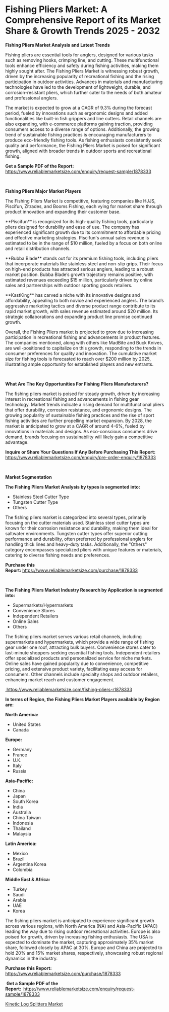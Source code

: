 <p><h1>Fishing Pliers Market: A Comprehensive Report of its Market Share & Growth Trends 2025 - 2032</h1></p><p><strong>Fishing Pliers Market Analysis and Latest Trends</strong></p>
<p><p>Fishing pliers are essential tools for anglers, designed for various tasks such as removing hooks, crimping line, and cutting. These multifunctional tools enhance efficiency and safety during fishing activities, making them highly sought after. The Fishing Pliers Market is witnessing robust growth, driven by the increasing popularity of recreational fishing and the rising participation in outdoor activities. Advances in materials and manufacturing technologies have led to the development of lightweight, durable, and corrosion-resistant pliers, which further cater to the needs of both amateur and professional anglers.</p><p>The market is expected to grow at a CAGR of 9.3% during the forecast period, fueled by innovations such as ergonomic designs and added functionalities like built-in fish grippers and line cutters. Retail channels are also expanding, with e-commerce platforms gaining traction, providing consumers access to a diverse range of options. Additionally, the growing trend of sustainable fishing practices is encouraging manufacturers to produce eco-friendly fishing tools. As fishing enthusiasts consistently seek quality and performance, the Fishing Pliers Market is poised for significant growth, aligned with broader trends in outdoor sports and recreational fishing.</p></p>
<p><strong>Get a Sample PDF of the Report:&nbsp;</strong> <a href="https://www.reliablemarketsize.com/enquiry/request-sample/1878333?utm_campaign=3198&utm_medium=2&utm_source=Github&utm_content=ia&utm_term=10042025&utm_id=fishing-pliers">https://www.reliablemarketsize.com/enquiry/request-sample/1878333</a></p>
<p>&nbsp;</p>
<p><strong>Fishing Pliers Major Market Players</strong></p>
<p><p>The Fishing Pliers Market is competitive, featuring companies like HJJS, Piscifun, Zitrades, and Booms Fishing, each vying for market share through product innovation and expanding their customer base. </p><p>**Piscifun** is recognized for its high-quality fishing tools, particularly pliers designed for durability and ease of use. The company has experienced significant growth due to its commitment to affordable pricing and effective marketing strategies. Piscifun's annual sales revenue is estimated to be in the range of $10 million, fueled by a focus on both online and retail distribution channels.</p><p>**Bubba Blade** stands out for its premium fishing tools, including pliers that incorporate materials like stainless steel and non-slip grips. Their focus on high-end products has attracted serious anglers, leading to a robust market position. Bubba Blade’s growth trajectory remains positive, with estimated revenues exceeding $15 million, particularly driven by online sales and partnerships with outdoor sporting goods retailers.</p><p>**KastKing** has carved a niche with its innovative designs and affordability, appealing to both novice and experienced anglers. The brand’s aggressive marketing tactics and diverse product range contribute to its rapid market growth, with sales revenue estimated around $20 million. Its strategic collaborations and expanding product line promise continued growth.</p><p>Overall, the Fishing Pliers market is projected to grow due to increasing participation in recreational fishing and advancements in product features. The companies mentioned, along with others like MadBite and Buck Knives, are well-positioned to capitalize on this growth, responding to the trends in consumer preferences for quality and innovation. The cumulative market size for fishing tools is forecasted to reach over $200 million by 2025, illustrating ample opportunity for established players and new entrants.</p></p>
<p>&nbsp;</p>
<p><strong>What Are The Key Opportunities For Fishing Pliers Manufacturers?</strong></p>
<p><p>The fishing pliers market is poised for steady growth, driven by increasing interest in recreational fishing and advancements in fishing gear technology. Market trends indicate a rising demand for multifunctional pliers that offer durability, corrosion resistance, and ergonomic designs. The growing popularity of sustainable fishing practices and the rise of sport fishing activities are further propelling market expansion. By 2028, the market is anticipated to grow at a CAGR of around 4-6%, fueled by innovations in materials and designs. As eco-conscious consumers drive demand, brands focusing on sustainability will likely gain a competitive advantage.</p></p>
<p><strong>Inquire or Share Your Questions If Any Before Purchasing This Report:</strong> <a href="https://www.reliablemarketsize.com/enquiry/pre-order-enquiry/1878333?utm_campaign=3198&utm_medium=2&utm_source=Github&utm_content=ia&utm_term=10042025&utm_id=fishing-pliers">https://www.reliablemarketsize.com/enquiry/pre-order-enquiry/1878333</a></p>
<p>&nbsp;</p>
<p><strong>Market Segmentation</strong></p>
<p><strong>The Fishing Pliers Market Analysis by types is segmented into:</strong></p>
<p><ul><li>Stainless Steel Cutter Type</li><li>Tungsten Cutter Type</li><li>Others</li></ul></p>
<p><p>The fishing pliers market is categorized into several types, primarily focusing on the cutter materials used. Stainless steel cutter types are known for their corrosion resistance and durability, making them ideal for saltwater environments. Tungsten cutter types offer superior cutting performance and durability, often preferred by professional anglers for handling thick lines and heavy-duty tasks. Additionally, the "Others" category encompasses specialized pliers with unique features or materials, catering to diverse fishing needs and preferences.</p></p>
<p><strong>Purchase this Report:&nbsp;</strong><a href="https://www.reliablemarketsize.com/purchase/1878333?utm_campaign=3198&utm_medium=2&utm_source=Github&utm_content=ia&utm_term=10042025&utm_id=fishing-pliers">https://www.reliablemarketsize.com/purchase/1878333</a></p>
<p>&nbsp;</p>
<p><strong>The Fishing Pliers Market Industry Research by Application is segmented into:</strong></p>
<p><ul><li>Supermarkets/Hypermarkets</li><li>Convenience Stores</li><li>Independent Retailers</li><li>Online Sales</li><li>Others</li></ul></p>
<p><p>The fishing pliers market serves various retail channels, including supermarkets and hypermarkets, which provide a wide range of fishing gear under one roof, attracting bulk buyers. Convenience stores cater to last-minute shoppers seeking essential fishing tools. Independent retailers offer specialized products and personalized service for niche markets. Online sales have gained popularity due to convenience, competitive pricing, and extensive product variety, facilitating easy access for consumers. Other channels include specialty shops and outdoor retailers, enhancing market reach and customer engagement.</p></p>
<p><a href="https://www.reliablemarketsize.com/fishing-pliers-r1878333?utm_campaign=3198&utm_medium=2&utm_source=Github&utm_content=ia&utm_term=10042025&utm_id=fishing-pliers">&nbsp;https://www.reliablemarketsize.com/fishing-pliers-r1878333</a></p>
<p><strong>In terms of Region, the Fishing Pliers Market Players available by Region are:</strong></p>
<p>
    <p> <strong> North America: </strong>
        <ul>
            <li>United States</li>
            <li>Canada</li>
        </ul>
        </p> 
    <p> <strong> Europe: </strong>
        <ul>
            <li>Germany</li>
            <li>France</li>
            <li>U.K.</li>
            <li>Italy</li>
            <li>Russia</li>
        </ul>
        </p> 
    <p> <strong> Asia-Pacific: </strong>
        <ul>
            <li>China</li>
            <li>Japan</li>
            <li>South Korea</li>
            <li>India</li>
            <li>Australia</li>
            <li>China Taiwan</li>
            <li>Indonesia</li>
            <li>Thailand</li>
            <li>Malaysia</li>
        </ul>
        </p> 
    <p> <strong> Latin America: </strong>
        <ul>
            <li>Mexico</li>
            <li>Brazil</li>
            <li>Argentina Korea</li>
            <li>Colombia</li>
        </ul>
        </p> 
    <p> <strong> Middle East & Africa: </strong>
        <ul>
            <li>Turkey</li>
            <li>Saudi</li>
            <li>Arabia</li>
            <li>UAE</li>
            <li>Korea</li>
        </ul>
    </p>
    </p>
<p><p>The fishing pliers market is anticipated to experience significant growth across various regions, with North America (NA) and Asia-Pacific (APAC) leading the way due to rising outdoor recreational activities. Europe is also poised for growth, driven by increasing fishing enthusiasts. The USA is expected to dominate the market, capturing approximately 35% market share, followed closely by APAC at 30%. Europe and China are projected to hold 20% and 15% market shares, respectively, showcasing robust regional dynamics in the industry.</p></p>
<p><strong>Purchase this Report: </strong><a href="https://www.reliablemarketsize.com/purchase/1878333?utm_campaign=3198&utm_medium=2&utm_source=Github&utm_content=ia&utm_term=10042025&utm_id=fishing-pliers">https://www.reliablemarketsize.com/purchase/1878333</a></p>
<p>&nbsp;<strong>Get a Sample PDF of the Report:&nbsp;&nbsp;</strong><a href="https://www.reliablemarketsize.com/enquiry/request-sample/1878333?utm_campaign=3198&utm_medium=2&utm_source=Github&utm_content=ia&utm_term=10042025&utm_id=fishing-pliers">https://www.reliablemarketsize.com/enquiry/request-sample/1878333</a></p>
<p><strong></strong></p>
<p><p><a href="https://github.com/kanetaerkid/Market-Research-Report-List-1/blob/main/kinetic-log-splitters-market.md?utm_campaign=3198&utm_medium=2&utm_source=Github&utm_content=ia&utm_term=10042025&utm_id=fishing-pliers">Kinetic Log Splitters Market</a></p></p>